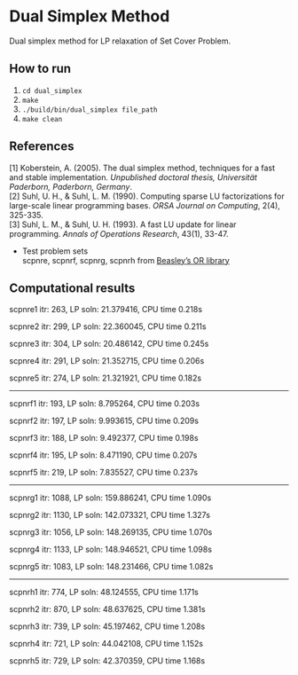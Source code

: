 # Dual Simplex Method
Dual simplex method for LP relaxation of Set Cover Problem.

## How to run
1. `cd dual_simplex`
1. `make`
1. `./build/bin/dual_simplex file_path`
1. `make clean`

## References
[1] Koberstein, A. (2005). The dual simplex method, techniques for a fast and stable implementation. *Unpublished doctoral thesis, Universität Paderborn, Paderborn, Germany*.  
[2] Suhl, U. H., & Suhl, L. M. (1990). Computing sparse LU factorizations for large-scale linear programming bases. *ORSA Journal on Computing*, 2(4), 325-335.  
[3] Suhl, L. M., & Suhl, U. H. (1993). A fast LU update for linear programming. *Annals of Operations Research*, 43(1), 33-47.  
- Test problem sets  
scpnre, scpnrf, scpnrg, scpnrh from [Beasley’s OR library](http://people.brunel.ac.uk/~mastjjb/jeb/orlib/scpinfo.html)

## Computational results
scpnre1
itr: 263,
LP soln: 21.379416,
CPU time 0.218s

scpnre2
itr: 299,
LP soln: 22.360045,
CPU time 0.211s

scpnre3
itr: 304,
LP soln: 20.486142,
CPU time 0.245s

scpnre4
itr: 291,
LP soln: 21.352715,
CPU time 0.206s

scpnre5
itr: 274,
LP soln: 21.321921,
CPU time 0.182s

------------------------
scpnrf1
itr: 193,
LP soln: 8.795264,
CPU time 0.203s

scpnrf2
itr: 197,
LP soln: 9.993615,
CPU time 0.209s

scpnrf3
itr: 188,
LP soln: 9.492377,
CPU time 0.198s

scpnrf4
itr: 195,
LP soln: 8.471190,
CPU time 0.207s

scpnrf5
itr: 219,
LP soln: 7.835527,
CPU time 0.237s

------------------------
scpnrg1
itr: 1088,
LP soln: 159.886241,
CPU time 1.090s

scpnrg2
itr: 1130,
LP soln: 142.073321,
CPU time 1.327s

scpnrg3
itr: 1056,
LP soln: 148.269135,
CPU time 1.070s

scpnrg4
itr: 1133,
LP soln: 148.946521,
CPU time 1.098s

scpnrg5
itr: 1083,
LP soln: 148.231466,
CPU time 1.082s

------------------------
scpnrh1
itr: 774,
LP soln: 48.124555,
CPU time 1.171s

scpnrh2
itr: 870,
LP soln: 48.637625,
CPU time 1.381s

scpnrh3
itr: 739,
LP soln: 45.197462,
CPU time 1.208s

scpnrh4
itr: 721,
LP soln: 44.042108,
CPU time 1.152s

scpnrh5
itr: 729,
LP soln: 42.370359,
CPU time 1.168s
